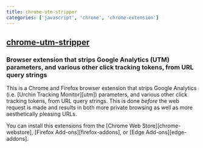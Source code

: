 ```yaml
---
title: chrome-utm-stripper
categories: ['javascript', 'chrome', 'chrome-extension']
---
```

## [chrome-utm-stripper](https://github.com/jparise/chrome-utm-stripper)

### Browser extension that strips Google Analytics (UTM) parameters, and various other click tracking tokens, from URL query strings


This is a Chrome and Firefox browser extension that strips Google Analytics
(i.e. [Urchin Tracking Monitor][utm]) parameters, and various other click
tracking tokens, from URL query strings. This is done *before* the web request
is made and results in both more private browsing as well as more aesthetically
pleasing URLs.

You can install this extensions from the [Chrome Web Store][chrome-webstore],
[Firefox Add-ons][firefox-addons], or [Edge Add-ons][edge-addons].
